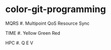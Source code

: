 # color-git-programming

MQRS #. Multipoint QoS Resource Sync

TIME #. Yellow Green Red

HPC #. Q E V
